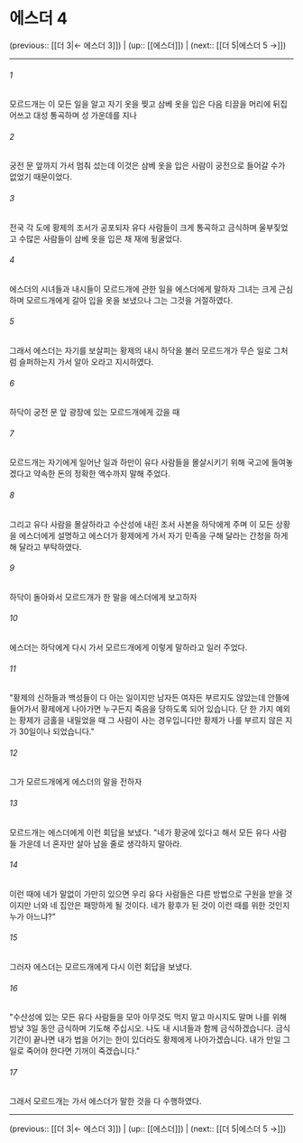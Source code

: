 # 에스더 4

(previous:: [[더 3|← 에스더 3]]) | (up:: [[에스더]]) | (next:: [[더 5|에스더 5 →]])

***




###### 1 

모르드개는 이 모든 일을 알고 자기 옷을 찢고 삼베 옷을 입은 다음 티끌을 머리에 뒤집어쓰고 대성 통곡하며 성 가운데를 지나 



###### 2 

궁전 문 앞까지 가서 멈춰 섰는데 이것은 삼베 옷을 입은 사람이 궁전으로 들어갈 수가 없었기 때문이었다. 



###### 3 

전국 각 도에 황제의 조서가 공포되자 유다 사람들이 크게 통곡하고 금식하며 울부짖었고 수많은 사람들이 삼베 옷을 입은 채 재에 뒹굴었다. 



###### 4 

에스더의 시녀들과 내시들이 모르드개에 관한 일을 에스더에게 말하자 그녀는 크게 근심하며 모르드개에게 갈아 입을 옷을 보냈으나 그는 그것을 거절하였다. 



###### 5 

그래서 에스더는 자기를 보살피는 황제의 내시 하닥을 불러 모르드개가 무슨 일로 그처럼 슬퍼하는지 가서 알아 오라고 지시하였다. 



###### 6 

하닥이 궁전 문 앞 광장에 있는 모르드개에게 갔을 때 



###### 7 

모르드개는 자기에게 일어난 일과 하만이 유다 사람들을 몰살시키기 위해 국고에 들여놓겠다고 약속한 돈의 정확한 액수까지 말해 주었다. 



###### 8 

그리고 유다 사람을 몰살하라고 수산성에 내린 조서 사본을 하닥에게 주며 이 모든 상황을 에스더에게 설명하고 에스더가 황제에게 가서 자기 민족을 구해 달라는 간청을 하게 해 달라고 부탁하였다. 



###### 9 

하닥이 돌아와서 모르드개가 한 말을 에스더에게 보고하자 



###### 10 

에스더는 하닥에게 다시 가서 모르드개에게 이렇게 말하라고 일러 주었다. 



###### 11 

"황제의 신하들과 백성들이 다 아는 일이지만 남자든 여자든 부르지도 않았는데 안뜰에 들어가서 황제에게 나아가면 누구든지 죽음을 당하도록 되어 있습니다. 단 한 가지 예외는 황제가 금홀을 내밀었을 때 그 사람이 사는 경우입니다만 황제가 나를 부르지 않은 지가 30일이나 되었습니다." 



###### 12 

그가 모르드개에게 에스더의 말을 전하자 



###### 13 

모르드개는 에스더에게 이런 회답을 보냈다. "네가 황궁에 있다고 해서 모든 유다 사람들 가운데 너 혼자만 살아 남을 줄로 생각하지 말아라. 



###### 14 

이런 때에 네가 말없이 가만히 있으면 우리 유다 사람들은 다른 방법으로 구원을 받을 것이지만 너와 네 집안은 패망하게 될 것이다. 네가 황후가 된 것이 이런 때를 위한 것인지 누가 아느냐?" 



###### 15 

그러자 에스더는 모르드개에게 다시 이런 회답을 보냈다. 



###### 16 

"수산성에 있는 모든 유다 사람들을 모아 아무것도 먹지 말고 마시지도 말며 나를 위해 밤낮 3일 동안 금식하며 기도해 주십시오. 나도 내 시녀들과 함께 금식하겠습니다. 금식 기간이 끝나면 내가 법을 어기는 한이 있더라도 황제에게 나아가겠습니다. 내가 만일 그 일로 죽어야 한다면 기꺼이 죽겠습니다." 



###### 17 

그래서 모르드개는 가서 에스더가 말한 것을 다 수행하였다.

***

(previous:: [[더 3|← 에스더 3]]) | (up:: [[에스더]]) | (next:: [[더 5|에스더 5 →]])
